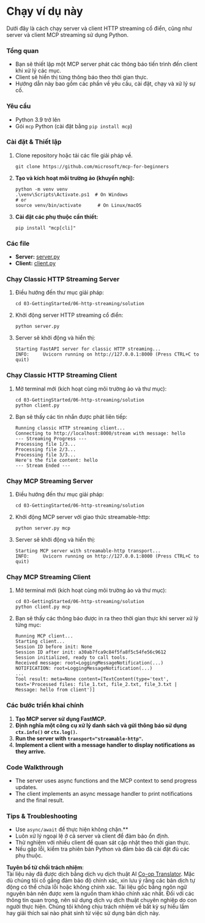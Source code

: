 <!--
CO_OP_TRANSLATOR_METADATA:
{
  "original_hash": "4c4da5949611d91b06d8a5d450aae8d6",
  "translation_date": "2025-06-13T02:03:03+00:00",
  "source_file": "03-GettingStarted/06-http-streaming/solution/python/README.md",
  "language_code": "vi"
}
-->
# Chạy ví dụ này

Dưới đây là cách chạy server và client HTTP streaming cổ điển, cũng như server và client MCP streaming sử dụng Python.

### Tổng quan

- Bạn sẽ thiết lập một MCP server phát các thông báo tiến trình đến client khi xử lý các mục.
- Client sẽ hiển thị từng thông báo theo thời gian thực.
- Hướng dẫn này bao gồm các phần về yêu cầu, cài đặt, chạy và xử lý sự cố.

### Yêu cầu

- Python 3.9 trở lên
- Gói `mcp` Python (cài đặt bằng `pip install mcp`)

### Cài đặt & Thiết lập

1. Clone repository hoặc tải các file giải pháp về.

   ```pwsh
   git clone https://github.com/microsoft/mcp-for-beginners
   ```

1. **Tạo và kích hoạt môi trường ảo (khuyến nghị):**

   ```pwsh
   python -m venv venv
   .\venv\Scripts\Activate.ps1  # On Windows
   # or
   source venv/bin/activate      # On Linux/macOS
   ```

1. **Cài đặt các phụ thuộc cần thiết:**

   ```pwsh
   pip install "mcp[cli]"
   ```

### Các file

- **Server:** [server.py](../../../../../../03-GettingStarted/06-http-streaming/solution/python/server.py)
- **Client:** [client.py](../../../../../../03-GettingStarted/06-http-streaming/solution/python/client.py)

### Chạy Classic HTTP Streaming Server

1. Điều hướng đến thư mục giải pháp:

   ```pwsh
   cd 03-GettingStarted/06-http-streaming/solution
   ```

2. Khởi động server HTTP streaming cổ điển:

   ```pwsh
   python server.py
   ```

3. Server sẽ khởi động và hiển thị:

   ```
   Starting FastAPI server for classic HTTP streaming...
   INFO:     Uvicorn running on http://127.0.0.1:8000 (Press CTRL+C to quit)
   ```

### Chạy Classic HTTP Streaming Client

1. Mở terminal mới (kích hoạt cùng môi trường ảo và thư mục):

   ```pwsh
   cd 03-GettingStarted/06-http-streaming/solution
   python client.py
   ```

2. Bạn sẽ thấy các tin nhắn được phát liên tiếp:

   ```text
   Running classic HTTP streaming client...
   Connecting to http://localhost:8000/stream with message: hello
   --- Streaming Progress ---
   Processing file 1/3...
   Processing file 2/3...
   Processing file 3/3...
   Here's the file content: hello
   --- Stream Ended ---
   ```

### Chạy MCP Streaming Server

1. Điều hướng đến thư mục giải pháp:
   ```pwsh
   cd 03-GettingStarted/06-http-streaming/solution
   ```
2. Khởi động MCP server với giao thức streamable-http:
   ```pwsh
   python server.py mcp
   ```
3. Server sẽ khởi động và hiển thị:
   ```
   Starting MCP server with streamable-http transport...
   INFO:     Uvicorn running on http://127.0.0.1:8000 (Press CTRL+C to quit)
   ```

### Chạy MCP Streaming Client

1. Mở terminal mới (kích hoạt cùng môi trường ảo và thư mục):
   ```pwsh
   cd 03-GettingStarted/06-http-streaming/solution
   python client.py mcp
   ```
2. Bạn sẽ thấy các thông báo được in ra theo thời gian thực khi server xử lý từng mục:
   ```
   Running MCP client...
   Starting client...
   Session ID before init: None
   Session ID after init: a30ab7fca9c84f5fa8f5c54fe56c9612
   Session initialized, ready to call tools.
   Received message: root=LoggingMessageNotification(...)
   NOTIFICATION: root=LoggingMessageNotification(...)
   ...
   Tool result: meta=None content=[TextContent(type='text', text='Processed files: file_1.txt, file_2.txt, file_3.txt | Message: hello from client')]
   ```

### Các bước triển khai chính

1. **Tạo MCP server sử dụng FastMCP.**
2. **Định nghĩa một công cụ xử lý danh sách và gửi thông báo sử dụng `ctx.info()` or `ctx.log()`.**
3. **Run the server with `transport="streamable-http"`.**
4. **Implement a client with a message handler to display notifications as they arrive.**

### Code Walkthrough
- The server uses async functions and the MCP context to send progress updates.
- The client implements an async message handler to print notifications and the final result.

### Tips & Troubleshooting

- Use `async/await` để thực hiện không chặn.**
- Luôn xử lý ngoại lệ ở cả server và client để đảm bảo ổn định.
- Thử nghiệm với nhiều client để quan sát cập nhật theo thời gian thực.
- Nếu gặp lỗi, kiểm tra phiên bản Python và đảm bảo đã cài đặt đủ các phụ thuộc.

**Tuyên bố từ chối trách nhiệm**:  
Tài liệu này đã được dịch bằng dịch vụ dịch thuật AI [Co-op Translator](https://github.com/Azure/co-op-translator). Mặc dù chúng tôi cố gắng đảm bảo độ chính xác, xin lưu ý rằng các bản dịch tự động có thể chứa lỗi hoặc không chính xác. Tài liệu gốc bằng ngôn ngữ nguyên bản nên được xem là nguồn tham khảo chính xác nhất. Đối với các thông tin quan trọng, nên sử dụng dịch vụ dịch thuật chuyên nghiệp do con người thực hiện. Chúng tôi không chịu trách nhiệm về bất kỳ sự hiểu lầm hay giải thích sai nào phát sinh từ việc sử dụng bản dịch này.